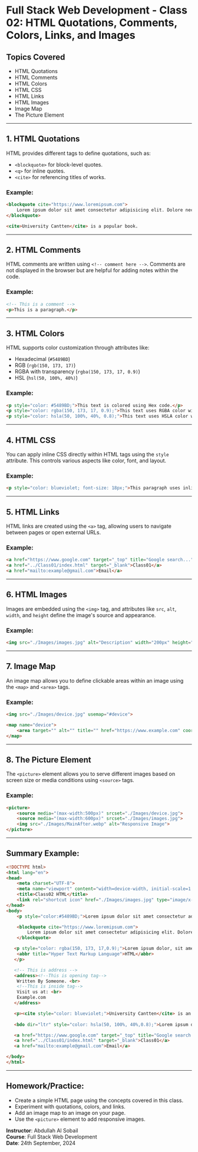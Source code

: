 # Full Stack Web Development - Class 02: HTML Quotations, Comments, Colors, Links, and Images

## Topics Covered
- HTML Quotations
- HTML Comments
- HTML Colors
- HTML CSS
- HTML Links
- HTML Images
- Image Map
- The Picture Element

---

## 1. HTML Quotations
HTML provides different tags to define quotations, such as:
- `<blockquote>` for block-level quotes.
- `<q>` for inline quotes.
- `<cite>` for referencing titles of works.

### Example:
```html
<blockquote cite="https://www.loremipsum.com">
    Lorem ipsum dolor sit amet consectetur adipisicing elit. Dolore necessitatibus distinctio cupiditate provident.
</blockquote>

<cite>University Cantten</cite> is a popular book.
```

---

## 2. HTML Comments
HTML comments are written using `<!-- comment here -->`. Comments are not displayed in the browser but are helpful for adding notes within the code.

### Example:
```html
<!-- This is a comment -->
<p>This is a paragraph.</p>
```

---

## 3. HTML Colors
HTML supports color customization through attributes like:
- Hexadecimal (`#5489BD`)
- RGB (`rgb(150, 173, 17)`)
- RGBA with transparency (`rgba(150, 173, 17, 0.9)`)
- HSL (`hsl(50, 100%, 40%)`)

### Example:
```html
<p style="color: #5489BD;">This text is colored using Hex code.</p>
<p style="color: rgba(150, 173, 17, 0.9);">This text uses RGBA color with transparency.</p>
<p style="color: hsla(50, 100%, 40%, 0.8);">This text uses HSLA color with transparency.</p>
```

---

## 4. HTML CSS
You can apply inline CSS directly within HTML tags using the `style` attribute. This controls various aspects like color, font, and layout.

### Example:
```html
<p style="color: blueviolet; font-size: 18px;">This paragraph uses inline CSS.</p>
```

---

## 5. HTML Links
HTML links are created using the `<a>` tag, allowing users to navigate between pages or open external URLs.

### Example:
```html
<a href="https://www.google.com" target="_top" title="Google search...">Google</a>
<a href="../Class01/index.html" target="_blank">Class01</a>
<a href="mailto:example@gmail.com">Email</a>
```

---

## 6. HTML Images
Images are embedded using the `<img>` tag, and attributes like `src`, `alt`, `width`, and `height` define the image's source and appearance.

### Example:
```html
<img src="./Images/images.jpg" alt="Description" width="200px" height="200px">
```

---

## 7. Image Map
An image map allows you to define clickable areas within an image using the `<map>` and `<area>` tags.

### Example:
```html
<img src="./Images/device.jpg" usemap="#device">

<map name="device">
    <area target="" alt="" title="" href="https://www.example.com" coords="138,68,191,172" shape="rect">
</map>
```

---

## 8. The Picture Element
The `<picture>` element allows you to serve different images based on screen size or media conditions using `<source>` tags.

### Example:
```html
<picture>
    <source media="(max-width:500px)" srcset="./Images/device.jpg">
    <source media="(max-width:600px)" srcset="./Images/images.jpg">
    <img src="./Images/MainAfter.webp" alt="Responsive Image">
</picture>
```

---

## Summary Example:
```html
<!DOCTYPE html>
<html lang="en">
<head>
    <meta charset="UTF-8">
    <meta name="viewport" content="width=device-width, initial-scale=1.0">
    <title>Class02 HTML</title>
    <link rel="shortcut icon" href="./Images/images.jpg" type="image/x-icon">
</head>
<body>
    <p style="color:#5489BD;">Lorem ipsum dolor sit amet consectetur adipisicing elit. Cupiditate, vel placeat rerum atque dolor corporis magnam quaerat commodi reiciendis sapiente amet molestiae eum modi molestias incidunt, vero quidem iste quisquam!</p>

    <blockquote cite="https://www.loremipsum.com">
        Lorem ipsum dolor sit amet consectetur adipisicing elit. Dolore necessitatibus distinctio cupiditate provident, eos nam tempore sit similique architecto ea delectus obcaecati quos magni fugiat dicta sapiente. Dignissimos, earum ipsa.
    </blockquote>

   <p style="color: rgba(150, 173, 17,0.9);">Lorem ipsum dolor, sit amet consectetur adipisicing elit. Rem soluta earum quam. Hic aspernatur cum in dolore, <!--<q>sequi omnis voluptatem blanditiis</q>--> eum doloremque amet ut temporibus suscipit! Unde, exercitationem necessitatibus?
    <abbr title="Hyper Text Markup Language">HTML</abbr>
   </p>

   <!-- This is address -->
   <address><!--This is opening tag-->
    Written By Someone. <br>
    <!--This is inside tag-->
    Visit us at: <br>
    Example.com
   </address>

   <p><cite style="color: blueviolet;">University Cantten</cite> is an popular book</p>
   
   <bdo dir="ltr" style="color: hsla(50, 100%, 40%,0.8);">Lorem ipsum dolor sit amet consectetur </bdo>

   <a href="https://www.google.com" target="_top" title="Google search...">Google</a>
   <a href="../Class01/index.html" target="_blank">Class01</a>
   <a href="mailto:example@gmail.com">Email</a>

</body>
</html>
```

---

## Homework/Practice:
- Create a simple HTML page using the concepts covered in this class.
- Experiment with quotations, colors, and links.
- Add an image map to an image on your page.
- Use the `<picture>` element to add responsive images.

**Instructor**: Abdullah Al Sobail  
**Course**: Full Stack Web Development  
**Date**: 24th September, 2024

